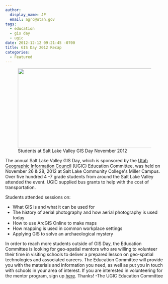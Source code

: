 ```yaml
---
author:
  display_name: JP
  email: agrc@utah.gov
tags:
  - education
  - gis day
  - ugic
date: 2012-12-12 09:21:45 -0700
title: GIS Day 2012 Recap
categories:
  - Featured
---
```

<figure class="caption caption--right"><img class="caption__image" title="Students at Salt Lake Valley GIS Day November 2012" src="{% link images/GIS-Day-2-2012-010-800x450.jpg %}" alt="" width="448" height="252" /><figcaption class="caption__text">Students at Salt Lake Valley GIS Day November 2012</figcaption></figure>
<p>The annual Salt Lake Valley GIS Day, which is sponsored by the <a href="http://www.ugic.info/">Utah Geographic Information Council</a> (UGIC) Education Committee, was held on November 26 &amp; 28, 2012 at Salt Lake Community College's Miller Campus. Over five hundred 4 -7 grade students from around the Salt Lake Valley attended the event. UGIC supplied bus grants to help with the cost of transportation.</p>
<p>Students attended sessions on:</p>
<ul>
<li>What GIS is and what it can be used for</li>
<li>The history of aerial photography and how aerial photography is used today</li>
<li>How to use ArcGIS Online to make maps</li>
<li>How mapping is used in common workplace settings</li>
<li>Applying GIS to solve an archaeological mystery</li>
</ul>
<p>In order to reach more students outside of GIS Day, the Education Committee is looking for geo-spatial mentors who are willing to volunteer their time in visiting schools to deliver a prepared lesson on geo-spatial technologies and associated careers. The Education Committee will provide you with the materials and information you need, as well as put you in touch with schools in your area of interest. If you are interested in volunteering for the mentor program, sign up <a href="http://ugic.us2.list-manage.com/subscribe?u=ec7bb52d2d61c33cc69b2e881&amp;id=c6e8bb17e3" target="_blank" rel="noopener">here</a>. Thanks! -The UGIC Education Committee</p>
